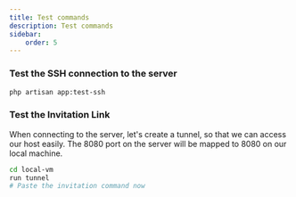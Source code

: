 ```yaml
---
title: Test commands
description: Test commands
sidebar:
    order: 5
---
```


### Test the SSH connection to the server
```bash
php artisan app:test-ssh
```

### Test the Invitation Link

When connecting to the server, let's create a tunnel, so that we can access our host easily.
The 8080 port on the server will be mapped to 8080 on our local machine.
```bash
cd local-vm
run tunnel
# Paste the invitation command now
```
